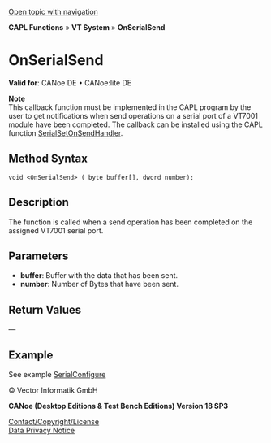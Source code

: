 [Open topic with navigation](../../../../../CANoeDEFamily.htm#Topics/CAPLFunctions/VTSystem/Functions/CAPLfunctionVTSOnSerialSend.md)

**CAPL Functions** » **VT System** » **OnSerialSend**

# OnSerialSend

**Valid for**: CANoe DE • CANoe:lite DE

**Note**  
This callback function must be implemented in the CAPL program by the user to get notifications when send operations on a serial port of a VT7001 module have been completed. The callback can be installed using the CAPL function [SerialSetOnSendHandler](CAPLfunctionVTSSerialSetOnSendHandler.md).

## Method Syntax

`void <OnSerialSend> ( byte buffer[], dword number);`

## Description

The function is called when a send operation has been completed on the assigned VT7001 serial port.

## Parameters

- **buffer**: Buffer with the data that has been sent.
- **number**: Number of Bytes that have been sent.

## Return Values

—

## Example

See example [SerialConfigure](CAPLfunctionVTSSerialConfigure.md)

© Vector Informatik GmbH

**CANoe (Desktop Editions & Test Bench Editions) Version 18 SP3**

[Contact/Copyright/License](../../../Shared/ContactCopyrightLicense.md)  
[Data Privacy Notice](https://www.vector.com/int/en/company/get-info/privacy-policy/)